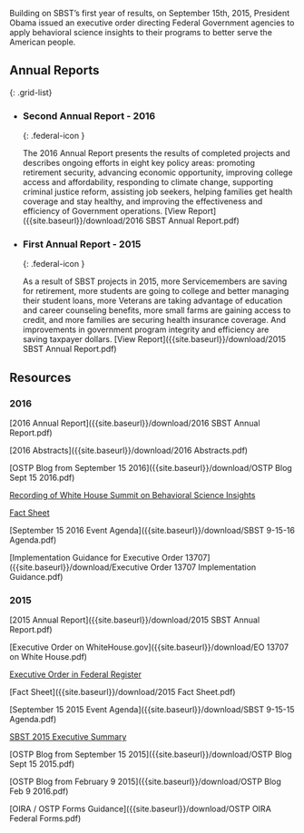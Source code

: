 Building on SBST’s first year of results, on September 15th, 2015, President Obama issued an executive order directing Federal Government agencies to apply behavioral science insights to their programs to better serve the American people. 

## Annual Reports
{: .grid-list}

* ### Second Annual Report - 2016
  {: .federal-icon }

  The 2016 Annual Report presents the results of completed projects and describes ongoing efforts in eight key policy areas: promoting retirement security, advancing economic opportunity, improving college access and affordability, responding to climate change, supporting criminal justice reform, assisting job seekers, helping families get health coverage and stay healthy, and improving the effectiveness and efficiency of Government operations. [View Report]({{site.baseurl}}/download/2016 SBST Annual Report.pdf)

* ### First Annual Report - 2015
  {: .federal-icon }

  As a result of SBST projects in 2015, more Servicemembers are saving for retirement, more students are going to college and better managing their student loans, more Veterans are taking advantage of education and career counseling benefits, more small farms are gaining access to credit, and more families are securing health insurance coverage. And improvements in government program integrity and efficiency are saving taxpayer dollars. [View Report]({{site.baseurl}}/download/2015 SBST Annual Report.pdf) 

## Resources

### 2016

[2016 Annual Report]({{site.baseurl}}/download/2016 SBST Annual Report.pdf)

[2016 Abstracts]({{site.baseurl}}/download/2016 Abstracts.pdf)

[OSTP Blog from September 15 2016]({{site.baseurl}}/download/OSTP Blog Sept 15 2016.pdf)

[Recording of White House Summit on Behavioral Science Insights](https://www.youtube.com/watch?v=Yfab39tvUv4)

[Fact Sheet]({{site.baseurl}}/download/2016%20Behavioral-Science-EO-Anniversary-Fact-Sheet.pdf)

[September 15 2016 Event Agenda]({{site.baseurl}}/download/SBST 9-15-16 Agenda.pdf)

[Implementation Guidance for Executive Order 13707]({{site.baseurl}}/download/Executive Order 13707 Implementation Guidance.pdf)

### 2015

[2015 Annual Report]({{site.baseurl}}/download/2015 SBST Annual Report.pdf) 

[Executive Order on WhiteHouse.gov]({{site.baseurl}}/download/EO 13707 on White House.pdf)

[Executive Order in Federal Register](https://www.federalregister.gov/articles/2015/09/18/2015-23630/using-behavioral-science-insights-to-better-serve-the-american-people)

[Fact Sheet]({{site.baseurl}}/download/2015 Fact Sheet.pdf)

[September 15 2015 Event Agenda]({{site.baseurl}}/download/SBST 9-15-15 Agenda.pdf)

[SBST 2015 Executive Summary]({{site.baseurl}}/download/2015-exec-summary.pdf)

[OSTP Blog from September 15 2015]({{site.baseurl}}/download/OSTP Blog Sept 15 2015.pdf)

[OSTP Blog from February 9 2015]({{site.baseurl}}/download/OSTP Blog Feb 9 2016.pdf)

[OIRA / OSTP Forms Guidance]({{site.baseurl}}/download/OSTP OIRA Federal Forms.pdf)
